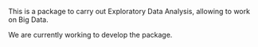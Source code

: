 This is a package to carry out Exploratory Data Analysis, allowing to work on Big Data.

We are currently working to develop the package.